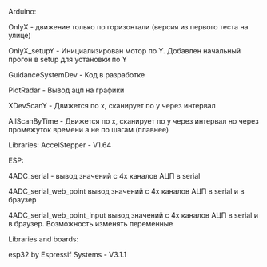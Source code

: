 Arduino:

OnlyX - движение только по горизонтали (версия из первого теста на улице)

OnlyX_setupY - Инициализирован мотор по Y. Добавлен начальный прогон в setup для установки по Y

GuidanceSystemDev - Код в разработке

PlotRadar - Вывод ацп на графики

XDevScanY - Движется по x, сканирует по y через интервал

AllScanByTime - Движется по x, сканирует по y через интервал но через промежуток времени а не по шагам (плавнее)

Libraries:
AccelStepper - V1.64

ESP:

4ADC_serial - вывод значений с 4х каналов АЦП в serial

4ADC_serial_web_point вывод значений с 4х каналов АЦП в serial и в браузер

4ADC_serial_web_point_input вывод значений с 4х каналов АЦП в serial и в браузер. Возможность изменять переменные

Libraries and boards:

esp32 by Espressif Systems - V3.1.1
